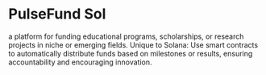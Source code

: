 # PulseFund Sol 

a platform for funding educational programs, scholarships, or research projects in niche or emerging fields.
Unique to Solana: Use smart contracts to automatically distribute funds based on milestones or results, ensuring accountability and encouraging innovation.
